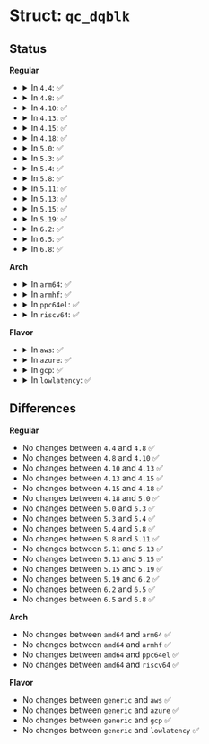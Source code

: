 # Struct: <code>qc_dqblk</code>

## Status
<b>Regular</b>
<ul>
<li>
<details>
<summary>In <code>4.4</code>: ✅</summary>

```c
struct qc_dqblk {
    int d_fieldmask;
    u64 d_spc_hardlimit;
    u64 d_spc_softlimit;
    u64 d_ino_hardlimit;
    u64 d_ino_softlimit;
    u64 d_space;
    u64 d_ino_count;
    s64 d_ino_timer;
    s64 d_spc_timer;
    int d_ino_warns;
    int d_spc_warns;
    u64 d_rt_spc_hardlimit;
    u64 d_rt_spc_softlimit;
    u64 d_rt_space;
    s64 d_rt_spc_timer;
    int d_rt_spc_warns;
};
```
</details>
</li>
<li>
<details>
<summary>In <code>4.8</code>: ✅</summary>

```c
struct qc_dqblk {
    int d_fieldmask;
    u64 d_spc_hardlimit;
    u64 d_spc_softlimit;
    u64 d_ino_hardlimit;
    u64 d_ino_softlimit;
    u64 d_space;
    u64 d_ino_count;
    s64 d_ino_timer;
    s64 d_spc_timer;
    int d_ino_warns;
    int d_spc_warns;
    u64 d_rt_spc_hardlimit;
    u64 d_rt_spc_softlimit;
    u64 d_rt_space;
    s64 d_rt_spc_timer;
    int d_rt_spc_warns;
};
```
</details>
</li>
<li>
<details>
<summary>In <code>4.10</code>: ✅</summary>

```c
struct qc_dqblk {
    int d_fieldmask;
    u64 d_spc_hardlimit;
    u64 d_spc_softlimit;
    u64 d_ino_hardlimit;
    u64 d_ino_softlimit;
    u64 d_space;
    u64 d_ino_count;
    s64 d_ino_timer;
    s64 d_spc_timer;
    int d_ino_warns;
    int d_spc_warns;
    u64 d_rt_spc_hardlimit;
    u64 d_rt_spc_softlimit;
    u64 d_rt_space;
    s64 d_rt_spc_timer;
    int d_rt_spc_warns;
};
```
</details>
</li>
<li>
<details>
<summary>In <code>4.13</code>: ✅</summary>

```c
struct qc_dqblk {
    int d_fieldmask;
    u64 d_spc_hardlimit;
    u64 d_spc_softlimit;
    u64 d_ino_hardlimit;
    u64 d_ino_softlimit;
    u64 d_space;
    u64 d_ino_count;
    s64 d_ino_timer;
    s64 d_spc_timer;
    int d_ino_warns;
    int d_spc_warns;
    u64 d_rt_spc_hardlimit;
    u64 d_rt_spc_softlimit;
    u64 d_rt_space;
    s64 d_rt_spc_timer;
    int d_rt_spc_warns;
};
```
</details>
</li>
<li>
<details>
<summary>In <code>4.15</code>: ✅</summary>

```c
struct qc_dqblk {
    int d_fieldmask;
    u64 d_spc_hardlimit;
    u64 d_spc_softlimit;
    u64 d_ino_hardlimit;
    u64 d_ino_softlimit;
    u64 d_space;
    u64 d_ino_count;
    s64 d_ino_timer;
    s64 d_spc_timer;
    int d_ino_warns;
    int d_spc_warns;
    u64 d_rt_spc_hardlimit;
    u64 d_rt_spc_softlimit;
    u64 d_rt_space;
    s64 d_rt_spc_timer;
    int d_rt_spc_warns;
};
```
</details>
</li>
<li>
<details>
<summary>In <code>4.18</code>: ✅</summary>

```c
struct qc_dqblk {
    int d_fieldmask;
    u64 d_spc_hardlimit;
    u64 d_spc_softlimit;
    u64 d_ino_hardlimit;
    u64 d_ino_softlimit;
    u64 d_space;
    u64 d_ino_count;
    s64 d_ino_timer;
    s64 d_spc_timer;
    int d_ino_warns;
    int d_spc_warns;
    u64 d_rt_spc_hardlimit;
    u64 d_rt_spc_softlimit;
    u64 d_rt_space;
    s64 d_rt_spc_timer;
    int d_rt_spc_warns;
};
```
</details>
</li>
<li>
<details>
<summary>In <code>5.0</code>: ✅</summary>

```c
struct qc_dqblk {
    int d_fieldmask;
    u64 d_spc_hardlimit;
    u64 d_spc_softlimit;
    u64 d_ino_hardlimit;
    u64 d_ino_softlimit;
    u64 d_space;
    u64 d_ino_count;
    s64 d_ino_timer;
    s64 d_spc_timer;
    int d_ino_warns;
    int d_spc_warns;
    u64 d_rt_spc_hardlimit;
    u64 d_rt_spc_softlimit;
    u64 d_rt_space;
    s64 d_rt_spc_timer;
    int d_rt_spc_warns;
};
```
</details>
</li>
<li>
<details>
<summary>In <code>5.3</code>: ✅</summary>

```c
struct qc_dqblk {
    int d_fieldmask;
    u64 d_spc_hardlimit;
    u64 d_spc_softlimit;
    u64 d_ino_hardlimit;
    u64 d_ino_softlimit;
    u64 d_space;
    u64 d_ino_count;
    s64 d_ino_timer;
    s64 d_spc_timer;
    int d_ino_warns;
    int d_spc_warns;
    u64 d_rt_spc_hardlimit;
    u64 d_rt_spc_softlimit;
    u64 d_rt_space;
    s64 d_rt_spc_timer;
    int d_rt_spc_warns;
};
```
</details>
</li>
<li>
<details>
<summary>In <code>5.4</code>: ✅</summary>

```c
struct qc_dqblk {
    int d_fieldmask;
    u64 d_spc_hardlimit;
    u64 d_spc_softlimit;
    u64 d_ino_hardlimit;
    u64 d_ino_softlimit;
    u64 d_space;
    u64 d_ino_count;
    s64 d_ino_timer;
    s64 d_spc_timer;
    int d_ino_warns;
    int d_spc_warns;
    u64 d_rt_spc_hardlimit;
    u64 d_rt_spc_softlimit;
    u64 d_rt_space;
    s64 d_rt_spc_timer;
    int d_rt_spc_warns;
};
```
</details>
</li>
<li>
<details>
<summary>In <code>5.8</code>: ✅</summary>

```c
struct qc_dqblk {
    int d_fieldmask;
    u64 d_spc_hardlimit;
    u64 d_spc_softlimit;
    u64 d_ino_hardlimit;
    u64 d_ino_softlimit;
    u64 d_space;
    u64 d_ino_count;
    s64 d_ino_timer;
    s64 d_spc_timer;
    int d_ino_warns;
    int d_spc_warns;
    u64 d_rt_spc_hardlimit;
    u64 d_rt_spc_softlimit;
    u64 d_rt_space;
    s64 d_rt_spc_timer;
    int d_rt_spc_warns;
};
```
</details>
</li>
<li>
<details>
<summary>In <code>5.11</code>: ✅</summary>

```c
struct qc_dqblk {
    int d_fieldmask;
    u64 d_spc_hardlimit;
    u64 d_spc_softlimit;
    u64 d_ino_hardlimit;
    u64 d_ino_softlimit;
    u64 d_space;
    u64 d_ino_count;
    s64 d_ino_timer;
    s64 d_spc_timer;
    int d_ino_warns;
    int d_spc_warns;
    u64 d_rt_spc_hardlimit;
    u64 d_rt_spc_softlimit;
    u64 d_rt_space;
    s64 d_rt_spc_timer;
    int d_rt_spc_warns;
};
```
</details>
</li>
<li>
<details>
<summary>In <code>5.13</code>: ✅</summary>

```c
struct qc_dqblk {
    int d_fieldmask;
    u64 d_spc_hardlimit;
    u64 d_spc_softlimit;
    u64 d_ino_hardlimit;
    u64 d_ino_softlimit;
    u64 d_space;
    u64 d_ino_count;
    s64 d_ino_timer;
    s64 d_spc_timer;
    int d_ino_warns;
    int d_spc_warns;
    u64 d_rt_spc_hardlimit;
    u64 d_rt_spc_softlimit;
    u64 d_rt_space;
    s64 d_rt_spc_timer;
    int d_rt_spc_warns;
};
```
</details>
</li>
<li>
<details>
<summary>In <code>5.15</code>: ✅</summary>

```c
struct qc_dqblk {
    int d_fieldmask;
    u64 d_spc_hardlimit;
    u64 d_spc_softlimit;
    u64 d_ino_hardlimit;
    u64 d_ino_softlimit;
    u64 d_space;
    u64 d_ino_count;
    s64 d_ino_timer;
    s64 d_spc_timer;
    int d_ino_warns;
    int d_spc_warns;
    u64 d_rt_spc_hardlimit;
    u64 d_rt_spc_softlimit;
    u64 d_rt_space;
    s64 d_rt_spc_timer;
    int d_rt_spc_warns;
};
```
</details>
</li>
<li>
<details>
<summary>In <code>5.19</code>: ✅</summary>

```c
struct qc_dqblk {
    int d_fieldmask;
    u64 d_spc_hardlimit;
    u64 d_spc_softlimit;
    u64 d_ino_hardlimit;
    u64 d_ino_softlimit;
    u64 d_space;
    u64 d_ino_count;
    s64 d_ino_timer;
    s64 d_spc_timer;
    int d_ino_warns;
    int d_spc_warns;
    u64 d_rt_spc_hardlimit;
    u64 d_rt_spc_softlimit;
    u64 d_rt_space;
    s64 d_rt_spc_timer;
    int d_rt_spc_warns;
};
```
</details>
</li>
<li>
<details>
<summary>In <code>6.2</code>: ✅</summary>

```c
struct qc_dqblk {
    int d_fieldmask;
    u64 d_spc_hardlimit;
    u64 d_spc_softlimit;
    u64 d_ino_hardlimit;
    u64 d_ino_softlimit;
    u64 d_space;
    u64 d_ino_count;
    s64 d_ino_timer;
    s64 d_spc_timer;
    int d_ino_warns;
    int d_spc_warns;
    u64 d_rt_spc_hardlimit;
    u64 d_rt_spc_softlimit;
    u64 d_rt_space;
    s64 d_rt_spc_timer;
    int d_rt_spc_warns;
};
```
</details>
</li>
<li>
<details>
<summary>In <code>6.5</code>: ✅</summary>

```c
struct qc_dqblk {
    int d_fieldmask;
    u64 d_spc_hardlimit;
    u64 d_spc_softlimit;
    u64 d_ino_hardlimit;
    u64 d_ino_softlimit;
    u64 d_space;
    u64 d_ino_count;
    s64 d_ino_timer;
    s64 d_spc_timer;
    int d_ino_warns;
    int d_spc_warns;
    u64 d_rt_spc_hardlimit;
    u64 d_rt_spc_softlimit;
    u64 d_rt_space;
    s64 d_rt_spc_timer;
    int d_rt_spc_warns;
};
```
</details>
</li>
<li>
<details>
<summary>In <code>6.8</code>: ✅</summary>

```c
struct qc_dqblk {
    int d_fieldmask;
    u64 d_spc_hardlimit;
    u64 d_spc_softlimit;
    u64 d_ino_hardlimit;
    u64 d_ino_softlimit;
    u64 d_space;
    u64 d_ino_count;
    s64 d_ino_timer;
    s64 d_spc_timer;
    int d_ino_warns;
    int d_spc_warns;
    u64 d_rt_spc_hardlimit;
    u64 d_rt_spc_softlimit;
    u64 d_rt_space;
    s64 d_rt_spc_timer;
    int d_rt_spc_warns;
};
```
</details>
</li>
</ul>
<b>Arch</b>
<ul>
<li>
<details>
<summary>In <code>arm64</code>: ✅</summary>

```c
struct qc_dqblk {
    int d_fieldmask;
    u64 d_spc_hardlimit;
    u64 d_spc_softlimit;
    u64 d_ino_hardlimit;
    u64 d_ino_softlimit;
    u64 d_space;
    u64 d_ino_count;
    s64 d_ino_timer;
    s64 d_spc_timer;
    int d_ino_warns;
    int d_spc_warns;
    u64 d_rt_spc_hardlimit;
    u64 d_rt_spc_softlimit;
    u64 d_rt_space;
    s64 d_rt_spc_timer;
    int d_rt_spc_warns;
};
```
</details>
</li>
<li>
<details>
<summary>In <code>armhf</code>: ✅</summary>

```c
struct qc_dqblk {
    int d_fieldmask;
    u64 d_spc_hardlimit;
    u64 d_spc_softlimit;
    u64 d_ino_hardlimit;
    u64 d_ino_softlimit;
    u64 d_space;
    u64 d_ino_count;
    s64 d_ino_timer;
    s64 d_spc_timer;
    int d_ino_warns;
    int d_spc_warns;
    u64 d_rt_spc_hardlimit;
    u64 d_rt_spc_softlimit;
    u64 d_rt_space;
    s64 d_rt_spc_timer;
    int d_rt_spc_warns;
};
```
</details>
</li>
<li>
<details>
<summary>In <code>ppc64el</code>: ✅</summary>

```c
struct qc_dqblk {
    int d_fieldmask;
    u64 d_spc_hardlimit;
    u64 d_spc_softlimit;
    u64 d_ino_hardlimit;
    u64 d_ino_softlimit;
    u64 d_space;
    u64 d_ino_count;
    s64 d_ino_timer;
    s64 d_spc_timer;
    int d_ino_warns;
    int d_spc_warns;
    u64 d_rt_spc_hardlimit;
    u64 d_rt_spc_softlimit;
    u64 d_rt_space;
    s64 d_rt_spc_timer;
    int d_rt_spc_warns;
};
```
</details>
</li>
<li>
<details>
<summary>In <code>riscv64</code>: ✅</summary>

```c
struct qc_dqblk {
    int d_fieldmask;
    u64 d_spc_hardlimit;
    u64 d_spc_softlimit;
    u64 d_ino_hardlimit;
    u64 d_ino_softlimit;
    u64 d_space;
    u64 d_ino_count;
    s64 d_ino_timer;
    s64 d_spc_timer;
    int d_ino_warns;
    int d_spc_warns;
    u64 d_rt_spc_hardlimit;
    u64 d_rt_spc_softlimit;
    u64 d_rt_space;
    s64 d_rt_spc_timer;
    int d_rt_spc_warns;
};
```
</details>
</li>
</ul>
<b>Flavor</b>
<ul>
<li>
<details>
<summary>In <code>aws</code>: ✅</summary>

```c
struct qc_dqblk {
    int d_fieldmask;
    u64 d_spc_hardlimit;
    u64 d_spc_softlimit;
    u64 d_ino_hardlimit;
    u64 d_ino_softlimit;
    u64 d_space;
    u64 d_ino_count;
    s64 d_ino_timer;
    s64 d_spc_timer;
    int d_ino_warns;
    int d_spc_warns;
    u64 d_rt_spc_hardlimit;
    u64 d_rt_spc_softlimit;
    u64 d_rt_space;
    s64 d_rt_spc_timer;
    int d_rt_spc_warns;
};
```
</details>
</li>
<li>
<details>
<summary>In <code>azure</code>: ✅</summary>

```c
struct qc_dqblk {
    int d_fieldmask;
    u64 d_spc_hardlimit;
    u64 d_spc_softlimit;
    u64 d_ino_hardlimit;
    u64 d_ino_softlimit;
    u64 d_space;
    u64 d_ino_count;
    s64 d_ino_timer;
    s64 d_spc_timer;
    int d_ino_warns;
    int d_spc_warns;
    u64 d_rt_spc_hardlimit;
    u64 d_rt_spc_softlimit;
    u64 d_rt_space;
    s64 d_rt_spc_timer;
    int d_rt_spc_warns;
};
```
</details>
</li>
<li>
<details>
<summary>In <code>gcp</code>: ✅</summary>

```c
struct qc_dqblk {
    int d_fieldmask;
    u64 d_spc_hardlimit;
    u64 d_spc_softlimit;
    u64 d_ino_hardlimit;
    u64 d_ino_softlimit;
    u64 d_space;
    u64 d_ino_count;
    s64 d_ino_timer;
    s64 d_spc_timer;
    int d_ino_warns;
    int d_spc_warns;
    u64 d_rt_spc_hardlimit;
    u64 d_rt_spc_softlimit;
    u64 d_rt_space;
    s64 d_rt_spc_timer;
    int d_rt_spc_warns;
};
```
</details>
</li>
<li>
<details>
<summary>In <code>lowlatency</code>: ✅</summary>

```c
struct qc_dqblk {
    int d_fieldmask;
    u64 d_spc_hardlimit;
    u64 d_spc_softlimit;
    u64 d_ino_hardlimit;
    u64 d_ino_softlimit;
    u64 d_space;
    u64 d_ino_count;
    s64 d_ino_timer;
    s64 d_spc_timer;
    int d_ino_warns;
    int d_spc_warns;
    u64 d_rt_spc_hardlimit;
    u64 d_rt_spc_softlimit;
    u64 d_rt_space;
    s64 d_rt_spc_timer;
    int d_rt_spc_warns;
};
```
</details>
</li>
</ul>

## Differences
<b>Regular</b>
<ul>
<li>
No changes between <code>4.4</code> and <code>4.8</code> ✅
</li>
<li>
No changes between <code>4.8</code> and <code>4.10</code> ✅
</li>
<li>
No changes between <code>4.10</code> and <code>4.13</code> ✅
</li>
<li>
No changes between <code>4.13</code> and <code>4.15</code> ✅
</li>
<li>
No changes between <code>4.15</code> and <code>4.18</code> ✅
</li>
<li>
No changes between <code>4.18</code> and <code>5.0</code> ✅
</li>
<li>
No changes between <code>5.0</code> and <code>5.3</code> ✅
</li>
<li>
No changes between <code>5.3</code> and <code>5.4</code> ✅
</li>
<li>
No changes between <code>5.4</code> and <code>5.8</code> ✅
</li>
<li>
No changes between <code>5.8</code> and <code>5.11</code> ✅
</li>
<li>
No changes between <code>5.11</code> and <code>5.13</code> ✅
</li>
<li>
No changes between <code>5.13</code> and <code>5.15</code> ✅
</li>
<li>
No changes between <code>5.15</code> and <code>5.19</code> ✅
</li>
<li>
No changes between <code>5.19</code> and <code>6.2</code> ✅
</li>
<li>
No changes between <code>6.2</code> and <code>6.5</code> ✅
</li>
<li>
No changes between <code>6.5</code> and <code>6.8</code> ✅
</li>
</ul>
<b>Arch</b>
<ul>
<li>
No changes between <code>amd64</code> and <code>arm64</code> ✅
</li>
<li>
No changes between <code>amd64</code> and <code>armhf</code> ✅
</li>
<li>
No changes between <code>amd64</code> and <code>ppc64el</code> ✅
</li>
<li>
No changes between <code>amd64</code> and <code>riscv64</code> ✅
</li>
</ul>
<b>Flavor</b>
<ul>
<li>
No changes between <code>generic</code> and <code>aws</code> ✅
</li>
<li>
No changes between <code>generic</code> and <code>azure</code> ✅
</li>
<li>
No changes between <code>generic</code> and <code>gcp</code> ✅
</li>
<li>
No changes between <code>generic</code> and <code>lowlatency</code> ✅
</li>
</ul>
